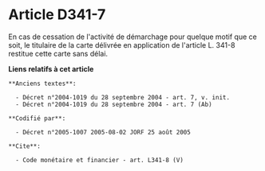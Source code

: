 # Article D341-7

En cas de cessation de l'activité de démarchage pour quelque motif que ce soit, le titulaire de la carte délivrée en
application de l'article L. 341-8 restitue cette carte sans délai.

**Liens relatifs à cet article**

	**Anciens textes**:

	  - Décret n°2004-1019 du 28 septembre 2004 - art. 7, v. init.
	  - Décret n°2004-1019 du 28 septembre 2004 - art. 7 (Ab)

	**Codifié par**:

	  - Décret n°2005-1007 2005-08-02 JORF 25 août 2005

	**Cite**:

	  - Code monétaire et financier - art. L341-8 (V)
